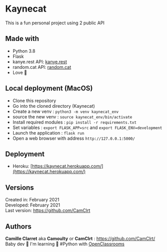 Kaynecat 
========

This is a fun personal project using 2 public API  

## Made with

* Python 3.8
* Flask
* kanye.rest API: [kanye.rest](https://kanye.rest/)
* random.cat API: [random.cat](http://random.cat)
* Love 💙

## Local deployment (MacOS)

* Clone this repository
* Go into the cloned directory (Kaynecat)
* Create a new venv : `python3 -m venv kaynecat_env`
* source the new venv : `source kaynecat_env/bin/activate`
* Install required modules : `pip install -r requirements.txt`
* Set variables : `export FLASK_APP=src` and `export FLASK_ENV=development`
* Launch the application : `flask run`
* Open a web browser with address `http://127.0.0.1:5000/`

## Deployment

* Heroku: [https://kaynecat.herokuapp.com/](https://kaynecat.herokuapp.com/)

## Versions

Created in:   February 2021  
Developed:    February 2021  
Last version: https://github.com/CamClrt  

## Authors

**Camille Clarret** aka **Camoulty** or **CamClrt** : https://github.com/CamClrt/  
Baby dev 🐣 I'm learning 🐍 #Python with [OpenClassrooms](https://openclassrooms.com/)  